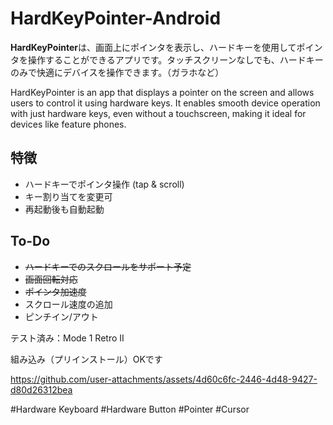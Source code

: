 # HardKeyPointer-Android

**HardKeyPointer**は、画面上にポインタを表示し、ハードキーを使用してポインタを操作することができるアプリです。タッチスクリーンなしでも、ハードキーのみで快適にデバイスを操作できます。（ガラホなど）

HardKeyPointer is an app that displays a pointer on the screen and allows users to control it using hardware keys. It enables smooth device operation with just hardware keys, even without a touchscreen, making it ideal for devices like feature phones. 

## 特徴

- ハードキーでポインタ操作 (tap & scroll)
- キー割り当てを変更可
- 再起動後も自動起動

## To-Do
- ~~ハードキーでのスクロールをサポート予定~~
- ~~画面回転対応~~
- ~~ポインタ加速度~~
- スクロール速度の追加
- ピンチイン/アウト

テスト済み：Mode 1 Retro II

組み込み（プリインストール）OKです


https://github.com/user-attachments/assets/4d60c6fc-2446-4d48-9427-d80d26312bea


#Hardware Keyboard 
#Hardware Button 
#Pointer
#Cursor
